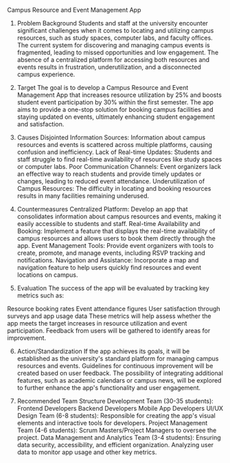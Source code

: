 Campus Resource and Event Management App
1. Problem Background
Students and staff at the university encounter significant challenges when it comes to locating and utilizing campus resources, such as study spaces, computer labs, and faculty offices. The current system for discovering and managing campus events is fragmented, leading to missed opportunities and low engagement. The absence of a centralized platform for accessing both resources and events results in frustration, underutilization, and a disconnected campus experience.

2. Target
The goal is to develop a Campus Resource and Event Management App that increases resource utilization by 25% and boosts student event participation by 30% within the first semester. The app aims to provide a one-stop solution for booking campus facilities and staying updated on events, ultimately enhancing student engagement and satisfaction.

3. Causes
Disjointed Information Sources: Information about campus resources and events is scattered across multiple platforms, causing confusion and inefficiency.
Lack of Real-time Updates: Students and staff struggle to find real-time availability of resources like study spaces or computer labs.
Poor Communication Channels: Event organizers lack an effective way to reach students and provide timely updates or changes, leading to reduced event attendance.
Underutilization of Campus Resources: The difficulty in locating and booking resources results in many facilities remaining underused.
4. Countermeasures
Centralized Platform: Develop an app that consolidates information about campus resources and events, making it easily accessible to students and staff.
Real-time Availability and Booking: Implement a feature that displays the real-time availability of campus resources and allows users to book them directly through the app.
Event Management Tools: Provide event organizers with tools to create, promote, and manage events, including RSVP tracking and notifications.
Navigation and Assistance: Incorporate a map and navigation feature to help users quickly find resources and event locations on campus.
5. Evaluation
The success of the app will be evaluated by tracking key metrics such as:

Resource booking rates
Event attendance figures
User satisfaction through surveys and app usage data
These metrics will help assess whether the app meets the target increases in resource utilization and event participation. Feedback from users will be gathered to identify areas for improvement.

6. Action/Standardization
If the app achieves its goals, it will be established as the university's standard platform for managing campus resources and events. Guidelines for continuous improvement will be created based on user feedback. The possibility of integrating additional features, such as academic calendars or campus news, will be explored to further enhance the app's functionality and user engagement.

7. Recommended Team Structure
Development Team (30-35 students):
Frontend Developers
Backend Developers
Mobile App Developers
UI/UX Design Team (6-8 students):
Responsible for creating the app's visual elements and interactive tools for developers.
Project Management Team (4-6 students):
Scrum Masters/Project Managers to oversee the project.
Data Management and Analytics Team (3-4 students):
Ensuring data security, accessibility, and efficient organization.
Analyzing user data to monitor app usage and other key metrics.